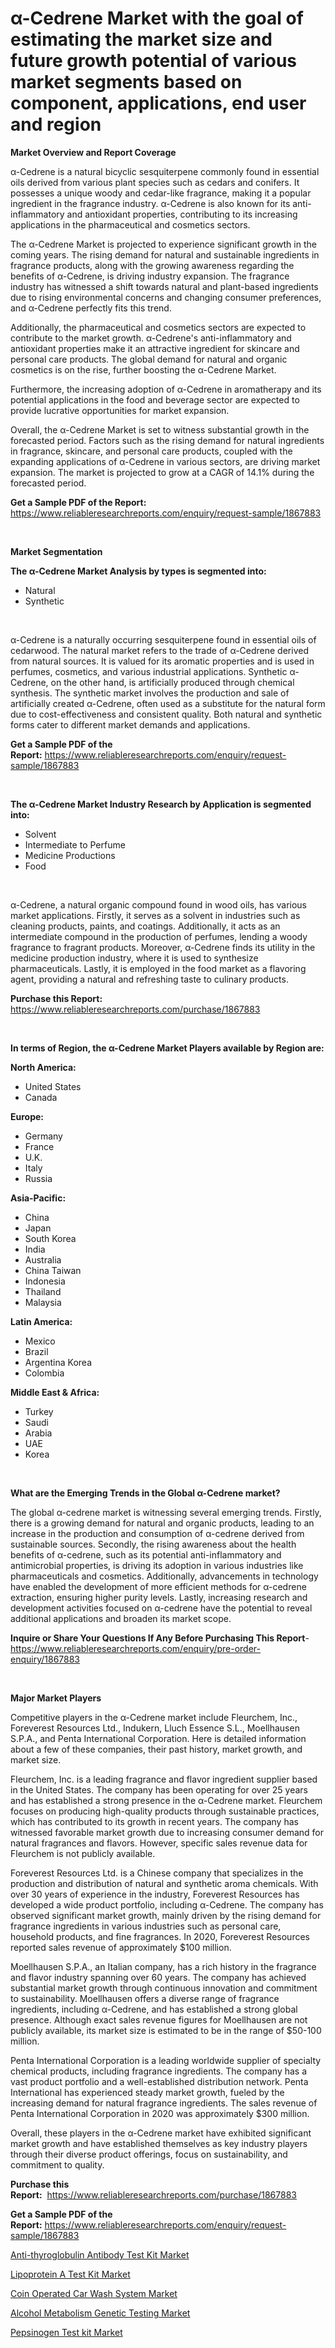 <p><h1>α-Cedrene Market with the goal of estimating the market size and future growth potential of various market segments based on component, applications, end user and region</h1></p><p><strong>Market Overview and Report Coverage</strong></p>
<p><p>α-Cedrene is a natural bicyclic sesquiterpene commonly found in essential oils derived from various plant species such as cedars and conifers. It possesses a unique woody and cedar-like fragrance, making it a popular ingredient in the fragrance industry. α-Cedrene is also known for its anti-inflammatory and antioxidant properties, contributing to its increasing applications in the pharmaceutical and cosmetics sectors.</p><p>The α-Cedrene Market is projected to experience significant growth in the coming years. The rising demand for natural and sustainable ingredients in fragrance products, along with the growing awareness regarding the benefits of α-Cedrene, is driving industry expansion. The fragrance industry has witnessed a shift towards natural and plant-based ingredients due to rising environmental concerns and changing consumer preferences, and α-Cedrene perfectly fits this trend.</p><p>Additionally, the pharmaceutical and cosmetics sectors are expected to contribute to the market growth. α-Cedrene's anti-inflammatory and antioxidant properties make it an attractive ingredient for skincare and personal care products. The global demand for natural and organic cosmetics is on the rise, further boosting the α-Cedrene Market.</p><p>Furthermore, the increasing adoption of α-Cedrene in aromatherapy and its potential applications in the food and beverage sector are expected to provide lucrative opportunities for market expansion.</p><p>Overall, the α-Cedrene Market is set to witness substantial growth in the forecasted period. Factors such as the rising demand for natural ingredients in fragrance, skincare, and personal care products, coupled with the expanding applications of α-Cedrene in various sectors, are driving market expansion. The market is projected to grow at a CAGR of 14.1% during the forecasted period.</p></p>
<p><strong>Get a Sample PDF of the Report:</strong> <a href="https://www.reliableresearchreports.com/enquiry/request-sample/1867883">https://www.reliableresearchreports.com/enquiry/request-sample/1867883</a></p>
<p>&nbsp;</p>
<p><strong>Market Segmentation</strong></p>
<p><strong>The α-Cedrene Market Analysis by types is segmented into:</strong></p>
<p><ul><li>Natural</li><li>Synthetic</li></ul></p>
<p>&nbsp;</p>
<p><p>α-Cedrene is a naturally occurring sesquiterpene found in essential oils of cedarwood. The natural market refers to the trade of α-Cedrene derived from natural sources. It is valued for its aromatic properties and is used in perfumes, cosmetics, and various industrial applications. Synthetic α-Cedrene, on the other hand, is artificially produced through chemical synthesis. The synthetic market involves the production and sale of artificially created α-Cedrene, often used as a substitute for the natural form due to cost-effectiveness and consistent quality. Both natural and synthetic forms cater to different market demands and applications.</p></p>
<p><strong>Get a Sample PDF of the Report:</strong>&nbsp;<a href="https://www.reliableresearchreports.com/enquiry/request-sample/1867883">https://www.reliableresearchreports.com/enquiry/request-sample/1867883</a></p>
<p>&nbsp;</p>
<p><strong>The α-Cedrene Market Industry Research by Application is segmented into:</strong></p>
<p><ul><li>Solvent</li><li>Intermediate to Perfume</li><li>Medicine Productions</li><li>Food</li></ul></p>
<p>&nbsp;</p>
<p><p>α-Cedrene, a natural organic compound found in wood oils, has various market applications. Firstly, it serves as a solvent in industries such as cleaning products, paints, and coatings. Additionally, it acts as an intermediate compound in the production of perfumes, lending a woody fragrance to fragrant products. Moreover, α-Cedrene finds its utility in the medicine production industry, where it is used to synthesize pharmaceuticals. Lastly, it is employed in the food market as a flavoring agent, providing a natural and refreshing taste to culinary products.</p></p>
<p><strong>Purchase this Report:</strong>&nbsp; <a href="https://www.reliableresearchreports.com/purchase/1867883">https://www.reliableresearchreports.com/purchase/1867883</a></p>
<p>&nbsp;</p>
<p><strong>In terms of Region, the α-Cedrene Market Players available by Region are:</strong></p>
<p>
    <p> <strong> North America: </strong>
        <ul>
            <li>United States</li>
            <li>Canada</li>
        </ul>
        </p> 
    <p> <strong> Europe: </strong>
        <ul>
            <li>Germany</li>
            <li>France</li>
            <li>U.K.</li>
            <li>Italy</li>
            <li>Russia</li>
        </ul>
        </p> 
    <p> <strong> Asia-Pacific: </strong>
        <ul>
            <li>China</li>
            <li>Japan</li>
            <li>South Korea</li>
            <li>India</li>
            <li>Australia</li>
            <li>China Taiwan</li>
            <li>Indonesia</li>
            <li>Thailand</li>
            <li>Malaysia</li>
        </ul>
        </p> 
    <p> <strong> Latin America: </strong>
        <ul>
            <li>Mexico</li>
            <li>Brazil</li>
            <li>Argentina Korea</li>
            <li>Colombia</li>
        </ul>
        </p> 
    <p> <strong> Middle East & Africa: </strong>
        <ul>
            <li>Turkey</li>
            <li>Saudi</li>
            <li>Arabia</li>
            <li>UAE</li>
            <li>Korea</li>
        </ul>
    </p>
    </p>
<p>&nbsp;</p>
<p><strong>What are the Emerging Trends in the Global α-Cedrene market?</strong></p>
<p><p>The global α-cedrene market is witnessing several emerging trends. Firstly, there is a growing demand for natural and organic products, leading to an increase in the production and consumption of α-cedrene derived from sustainable sources. Secondly, the rising awareness about the health benefits of α-cedrene, such as its potential anti-inflammatory and antimicrobial properties, is driving its adoption in various industries like pharmaceuticals and cosmetics. Additionally, advancements in technology have enabled the development of more efficient methods for α-cedrene extraction, ensuring higher purity levels. Lastly, increasing research and development activities focused on α-cedrene have the potential to reveal additional applications and broaden its market scope.</p></p>
<p><strong>Inquire or Share Your Questions If Any Before Purchasing This Report</strong>- <a href="https://www.reliableresearchreports.com/enquiry/pre-order-enquiry/1867883">https://www.reliableresearchreports.com/enquiry/pre-order-enquiry/1867883</a></p>
<p>&nbsp;</p>
<p><strong>Major Market Players</strong></p>
<p><p>Competitive players in the α-Cedrene market include Fleurchem, Inc., Foreverest Resources Ltd., Indukern, Lluch Essence S.L., Moellhausen S.P.A., and Penta International Corporation. Here is detailed information about a few of these companies, their past history, market growth, and market size.</p><p>Fleurchem, Inc. is a leading fragrance and flavor ingredient supplier based in the United States. The company has been operating for over 25 years and has established a strong presence in the α-Cedrene market. Fleurchem focuses on producing high-quality products through sustainable practices, which has contributed to its growth in recent years. The company has witnessed favorable market growth due to increasing consumer demand for natural fragrances and flavors. However, specific sales revenue data for Fleurchem is not publicly available.</p><p>Foreverest Resources Ltd. is a Chinese company that specializes in the production and distribution of natural and synthetic aroma chemicals. With over 30 years of experience in the industry, Foreverest Resources has developed a wide product portfolio, including α-Cedrene. The company has observed significant market growth, mainly driven by the rising demand for fragrance ingredients in various industries such as personal care, household products, and fine fragrances. In 2020, Foreverest Resources reported sales revenue of approximately $100 million.</p><p>Moellhausen S.P.A., an Italian company, has a rich history in the fragrance and flavor industry spanning over 60 years. The company has achieved substantial market growth through continuous innovation and commitment to sustainability. Moellhausen offers a diverse range of fragrance ingredients, including α-Cedrene, and has established a strong global presence. Although exact sales revenue figures for Moellhausen are not publicly available, its market size is estimated to be in the range of $50-100 million.</p><p>Penta International Corporation is a leading worldwide supplier of specialty chemical products, including fragrance ingredients. The company has a vast product portfolio and a well-established distribution network. Penta International has experienced steady market growth, fueled by the increasing demand for natural fragrance ingredients. The sales revenue of Penta International Corporation in 2020 was approximately $300 million.</p><p>Overall, these players in the α-Cedrene market have exhibited significant market growth and have established themselves as key industry players through their diverse product offerings, focus on sustainability, and commitment to quality.</p></p>
<p><strong>Purchase this Report:</strong>&nbsp;&nbsp;<a href="https://www.reliableresearchreports.com/purchase/1867883">https://www.reliableresearchreports.com/purchase/1867883</a></p>
<p></p>
<p><strong>Get a Sample PDF of the Report:</strong>&nbsp;<a href="https://www.reliableresearchreports.com/enquiry/request-sample/1867883">https://www.reliableresearchreports.com/enquiry/request-sample/1867883</a></p>
<p><p><a href="https://medium.com/@reportprime05/anti-thyroglobulin-antibody-test-kit-market-exploring-market-share-market-trends-and-future-868df317c8d7">Anti-thyroglobulin Antibody Test Kit Market</a></p><p><a href="https://medium.com/@sheetal.reportprime/analyzing-lipoprotein-a-test-kit-market-global-industry-perspective-and-forecast-2023-to-2030-d005081ed1d5">Lipoprotein A Test Kit Market</a></p><p><a href="https://medium.com/@reportprime03/coin-operated-car-wash-system-market-competitive-analysis-market-trends-and-forecast-to-2030-15d3e2b91cda">Coin Operated Car Wash System Market</a></p><p><a href="https://medium.com/@reportprime04/analyzing-alcohol-metabolism-genetic-testing-market-global-industry-perspective-and-forecast-2023-bf3552cd4072">Alcohol Metabolism Genetic Testing Market</a></p><p><a href="https://medium.com/@krithi.reportprime/pepsinogen-test-kit-market-size-cagr-trends-2024-2030-8aa5505f4167">Pepsinogen Test kit Market</a></p></p>